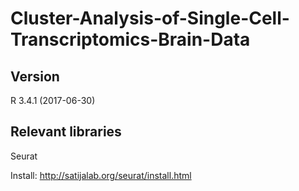 # Cluster-Analysis-of-Single-Cell-Transcriptomics-Brain-Data


Version
-------
R 3.4.1 (2017-06-30)


Relevant libraries
------------------
Seurat  

Install: 
http://satijalab.org/seurat/install.html


 
